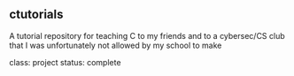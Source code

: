 ## ctutorials

A tutorial repository for teaching C to my friends and to a cybersec/CS club that I was unfortunately not allowed by my school to make

class: project
status: complete